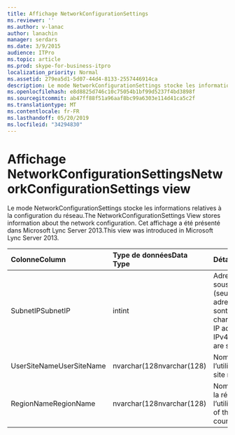 ```yaml
---
title: Affichage NetworkConfigurationSettings
ms.reviewer: ''
ms.author: v-lanac
author: lanachin
manager: serdars
ms.date: 3/9/2015
audience: ITPro
ms.topic: article
ms.prod: skype-for-business-itpro
localization_priority: Normal
ms.assetid: 279ea5d1-5d07-44d4-8133-2557446914ca
description: Le mode NetworkConfigurationSettings stocke les informations relatives à la configuration du réseau. Cet affichage a été présenté dans Microsoft Lync Server 2013.
ms.openlocfilehash: e8d8825d746c10c75054b1bf99d5237f4bd3898f
ms.sourcegitcommit: ab47ff88f51a96aaf8bc99a6303e114d41ca5c2f
ms.translationtype: MT
ms.contentlocale: fr-FR
ms.lasthandoff: 05/20/2019
ms.locfileid: "34294830"
---
```

# <a name="networkconfigurationsettings-view"></a><span data-ttu-id="ef409-104">Affichage NetworkConfigurationSettings</span><span class="sxs-lookup"><span data-stu-id="ef409-104">NetworkConfigurationSettings view</span></span>
 
<span data-ttu-id="ef409-105">Le mode NetworkConfigurationSettings stocke les informations relatives à la configuration du réseau.</span><span class="sxs-lookup"><span data-stu-id="ef409-105">The NetworkConfigurationSettings View stores information about the network configuration.</span></span> <span data-ttu-id="ef409-106">Cet affichage a été présenté dans Microsoft Lync Server 2013.</span><span class="sxs-lookup"><span data-stu-id="ef409-106">This view was introduced in Microsoft Lync Server 2013.</span></span>
  
|<span data-ttu-id="ef409-107">**Colonne**</span><span class="sxs-lookup"><span data-stu-id="ef409-107">**Column**</span></span>|<span data-ttu-id="ef409-108">**Type de données**</span><span class="sxs-lookup"><span data-stu-id="ef409-108">**Data Type**</span></span>|<span data-ttu-id="ef409-109">**Détails**</span><span class="sxs-lookup"><span data-stu-id="ef409-109">**Details**</span></span>|
|:-----|:-----|:-----|
|<span data-ttu-id="ef409-110">SubnetIP</span><span class="sxs-lookup"><span data-stu-id="ef409-110">SubnetIP</span></span>  <br/> |<span data-ttu-id="ef409-111">int</span><span class="sxs-lookup"><span data-stu-id="ef409-111">int</span></span>  <br/> |<span data-ttu-id="ef409-112">Adresse IP du sous-réseau (seules les adresses IPv4 sont prises en charge).</span><span class="sxs-lookup"><span data-stu-id="ef409-112">Subnet IP address (only IPv4 addresses are supported).</span></span>  <br/> |
|<span data-ttu-id="ef409-113">UserSiteName</span><span class="sxs-lookup"><span data-stu-id="ef409-113">UserSiteName</span></span>  <br/> |<span data-ttu-id="ef409-114">nvarchar(128</span><span class="sxs-lookup"><span data-stu-id="ef409-114">nvarchar(128)</span></span>  <br/> |<span data-ttu-id="ef409-115">Nom du site de l’utilisateur.</span><span class="sxs-lookup"><span data-stu-id="ef409-115">User's site name.</span></span>  <br/> |
|<span data-ttu-id="ef409-116">RegionName</span><span class="sxs-lookup"><span data-stu-id="ef409-116">RegionName</span></span>  <br/> |<span data-ttu-id="ef409-117">nvarchar(128</span><span class="sxs-lookup"><span data-stu-id="ef409-117">nvarchar(128)</span></span>  <br/> |<span data-ttu-id="ef409-118">Nom du pays/de la région de l’utilisateur.</span><span class="sxs-lookup"><span data-stu-id="ef409-118">Name of the user's country/region.</span></span>  <br/> |
   

